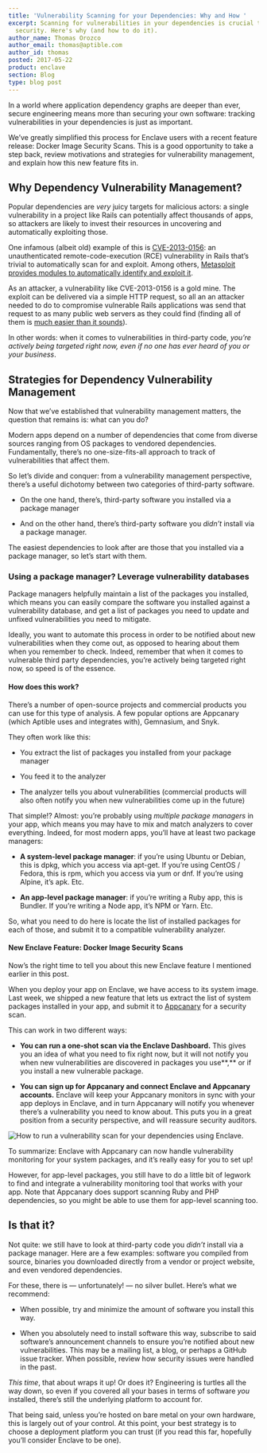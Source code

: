 ```yaml
---
title: 'Vulnerability Scanning for your Dependencies: Why and How '
excerpt: Scanning for vulnerabilities in your dependencies is crucial to your application's
  security. Here's why (and how to do it).
author_name: Thomas Orozco
author_email: thomas@aptible.com
author_id: thomas
posted: 2017-05-22
product: enclave
section: Blog
type: blog post
---
```


In a world where application dependency graphs are deeper than ever, secure engineering means more than securing your own software: tracking vulnerabilities in your dependencies is just as important.

We’ve greatly simplified this process for Enclave users with a recent feature release: Docker Image Security Scans. This is a good opportunity to take a step back, review motivations and strategies for vulnerability management, and explain how this new feature fits in.

## Why Dependency Vulnerability Management?

Popular dependencies are _very_ juicy targets for malicious actors: a single vulnerability in a project like Rails can potentially affect thousands of apps, so attackers are likely to invest their resources in uncovering and automatically exploiting those.

One infamous (albeit old) example of this is [CVE-2013-0156][0]: an unauthenticated remote-code-execution (RCE) vulnerability in Rails that’s trivial to automatically scan for and exploit. Among others, [Metasploit provides modules to automatically identify and exploit it][1].

As an attacker, a vulnerability like CVE-2013-0156 is a gold mine. The exploit can be delivered via a simple HTTP request, so all an an attacker needed to do to compromise vulnerable Rails applications was send that request to as many public web servers as they could find (finding all of them is [much easier than it sounds][2]).

In other words: when it comes to vulnerabilities in third-party code, _you’re actively being targeted right now, even if no one has ever heard of you or your business_.

## Strategies for Dependency Vulnerability Management

Now that we’ve established that vulnerability management matters, the question that remains is: what can you do?

Modern apps depend on a number of dependencies that come from diverse sources ranging from OS packages to vendored dependencies. Fundamentally, there’s no one-size-fits-all approach to track of vulnerabilities that affect them.

So let’s divide and conquer: from a vulnerability management perspective, there’s a useful dichotomy between two categories of third-party software.

  * On the one hand, there’s, third-party software you installed via a package manager

  * And on the other hand, there’s third-party software you _didn’t_ install via a package manager.

The easiest dependencies to look after are those that you installed via a package manager, so let’s start with them.

### Using a package manager? Leverage vulnerability databases

Package managers helpfully maintain a list of the packages you installed, which means you can easily compare the software you installed against a vulnerability database, and get a list of packages you need to update and unfixed vulnerabilities you need to mitigate.

Ideally, you want to automate this process in order to be notified about new vulnerabilities when they come out, as opposed to hearing about them when you remember to check. Indeed, remember that when it comes to vulnerable third party dependencies, you’re actively being targeted right now, so speed is of the essence.

#### How does this work?

There’s a number of open-source projects and commercial products you can use for this type of analysis. A few popular options are Appcanary (which Aptible uses and integrates with), Gemnasium, and Snyk.

They often work like this:

  * You extract the list of packages you installed from your package manager

  * You feed it to the analyzer

  * The analyzer tells you about vulnerabilities (commercial products will also often notify you when new vulnerabilities come up in the future)

That simple!? Almost: you’re probably using _multiple package managers_ in your app, which means you may have to mix and match analyzers to cover everything. Indeed, for most modern apps, you’ll have at least two package managers:

  * **A system-level package manager**: if you’re using Ubuntu or Debian, this is dpkg, which you access via apt-get. If you’re using CentOS / Fedora, this is rpm, which you access via yum or dnf. If you’re using Alpine, it’s apk. Etc.

  * **An app-level package manager**: if you’re writing a Ruby app, this is Bundler. If you’re writing a Node app, it’s NPM or Yarn. Etc.

So, what you need to do here is locate the list of installed packages for each of those, and submit it to a compatible vulnerability analyzer.

#### New Enclave Feature: Docker Image Security Scans

Now’s the right time to tell you about this new Enclave feature I mentioned earlier in this post.

When you deploy your app on Enclave, we have access to its system image. Last week, we shipped a new feature that lets us extract the list of system packages installed in your app, and submit it to [Appcanary][3] for a security scan.

This can work in two different ways:

  * **You can run a one-shot scan via the Enclave Dashboard.** This gives you an idea of what you need to fix right now, but it will not notify you when new vulnerabilities are discovered in packages you use**,** or if you install a new vulnerable package.

  * **You can sign up for Appcanary and connect Enclave and Appcanary accounts.** Enclave will keep your Appcanary monitors in sync with your app deploys in Enclave, and in turn Appcanary will notify you whenever there’s a vulnerability you need to know about. This puts you in a great position from a security perspective, and will reassure security auditors.

![How to run a vulnerability scan for your dependencies using Enclave.](//images.contentful.com/8djp5jlzqrnc/2E4oSyoJjywCSAyQmW8yYC/a70a777d1632bd13fe7c52fb257f4bd6/QmkRO6jbIN9e_woidolVIoNUQJfxeoP9ROP-yT35r70_.png)

To summarize: Enclave with Appcanary can now handle vulnerability monitoring for your system packages, and it’s really easy for you to set up!

However, for app-level packages, you still have to do a little bit of legwork to find and integrate a vulnerability monitoring tool that works with your app. Note that Appcanary does support scanning Ruby and PHP dependencies, so you might be able to use them for app-level scanning too.

## Is that it?

Not quite: we still have to look at third-party code you _didn’t_ install via a package manager. Here are a few examples: software you compiled from source, binaries you downloaded directly from a vendor or project website, and even vendored dependencies.

For these, there is — unfortunately! — no silver bullet. Here’s what we recommend:

  * When possible, try and minimize the amount of software you install this way.

  * When you absolutely need to install software this way, subscribe to said software’s announcement channels to ensure you’re notified about new vulnerabilities. This may be a mailing list, a blog, or perhaps a GitHub issue tracker. When possible, review how security issues were handled in the past.

_This time_, that about wraps it up! Or does it? Engineering is turtles all the way down, so even if you covered all your bases in terms of software _you_ installed, there’s still the underlying platform to account for.

That being said, unless you’re hosted on bare metal on your own hardware, this is largely out of your control. At this point, your best strategy is to choose a deployment platform you can trust (if you read this far, hopefully you’ll consider Enclave to be one).

  [0]: https://groups.google.com/forum/#!topic/rubyonrails-security/61bkgvnSGTQ
  [1]: https://community.rapid7.com/community/metasploit/blog/2013/01/10/exploiting-ruby-on-rails-with-metasploit-cve-2013-0156
  [2]: http://www.securitynewspaper.com/2015/10/15/how-to-scan-whole-internet-3-7-billion-ip-addresses-in-few-minutes/
  [3]: https://appcanary.com/
